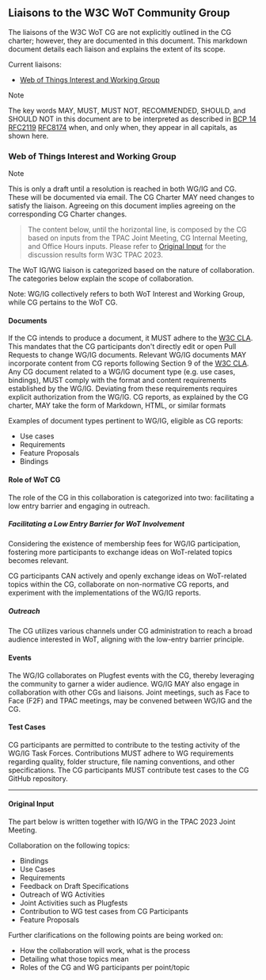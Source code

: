 ## Liaisons to the W3C WoT Community Group

The liaisons of the W3C WoT CG are not explicitly outlined in the CG charter; however, they are documented in this document. 
This markdown document details each liaison and explains the extent of its scope.

Current liaisons:

- [Web of Things Interest and Working Group](#web-of-things-interest-and-working-group)

> [!NOTE] 
> The key words MAY, MUST, MUST NOT, RECOMMENDED, SHOULD, and SHOULD NOT in this document are to be interpreted as described in [BCP 14](https://www.rfc-editor.org/info/bcp14) [RFC2119](https://www.rfc-editor.org/rfc/rfc2119) [RFC8174](https://www.rfc-editor.org/rfc/rfc8174) when, and only when, they appear in all capitals, as shown here. 

### Web of Things Interest and Working Group

> [!NOTE] 
> This is only a draft until a resolution is reached in both WG/IG and CG. These will be documented via email.
> The CG Charter MAY need changes to satisfy the liaison. Agreeing on this document implies agreeing on the corresponding CG Charter changes.

> The content below, until the horizontal line, is composed by the CG based on inputs from the TPAC Joint Meeting, CG Internal Meeting, and Office Hours inputs. Please refer to [Original Input](#original-input) for the discussion results form W3C TPAC 2023.

The WoT IG/WG liaison is categorized based on the nature of collaboration. 
The categories below explain the scope of collaboration.

Note: WG/IG collectively refers to both WoT Interest and Working Group, while CG pertains to the WoT CG.

#### Documents

If the CG intends to produce a document, it MUST adhere to the [W3C CLA](https://www.w3.org/community/about/process/cla/).
This mandates that the CG participants don't directly edit or open Pull Requests to change WG/IG documents.
Relevant WG/IG documents MAY incorporate content from CG reports following Section 9 of the [W3C CLA](https://www.w3.org/community/about/process/cla/).
Any CG document related to a WG/IG document type (e.g. use cases, bindings), MUST comply with the format and content requirements established by the WG/IG. 
Deviating from these requirements requires explicit authorization from the WG/IG.
CG reports, as explained by the CG charter, MAY take the form of Markdown, HTML, or similar formats 

Examples of document types pertinent to WG/IG, eligible as CG reports:

- Use cases
- Requirements
- Feature Proposals
- Bindings

#### Role of WoT CG

The role of the CG in this collaboration is categorized into two: facilitating a low entry barrier and engaging in outreach.

##### Facilitating a Low Entry Barrier for WoT Involvement

Considering the existence of membership fees for WG/IG participation, fostering more participants to exchange ideas on WoT-related topics becomes relevant.

CG participants CAN actively and openly exchange ideas on WoT-related topics within the CG, collaborate on non-normative CG reports, and experiment with the implementations of the WG/IG reports.

##### Outreach

The CG utilizes various channels under CG administration to reach a broad audience interested in WoT, aligning with the low-entry barrier principle.

#### Events

The WG/IG collaborates on Plugfest events with the CG, thereby leveraging the community to garner a wider audience. 
WG/IG MAY also engage in collaboration with other CGs and liaisons. 
Joint meetings, such as Face to Face (F2F) and TPAC meetings, may be convened between WG/IG and the CG.

#### Test Cases

CG participants are permitted to contribute to the testing activity of the WG/IG Task Forces. 
Contributions MUST adhere to WG requirements regarding quality, folder structure, file naming conventions, and other specifications.
The CG participants MUST contribute test cases to the CG GitHub repository.

---

#### Original Input

The part below is written together with IG/WG in the TPAC 2023 Joint Meeting.

Collaboration on the following topics:

- Bindings
- Use Cases
- Requirements
- Feedback on Draft Specifications
- Outreach of WG Activities
- Joint Activities such as Plugfests
- Contribution to WG test cases from CG Participants
- Feature Proposals

Further clarifications on the following points are being worked on:

- How the collaboration will work, what is the process
- Detailing what those topics mean
- Roles of the CG and WG participants per point/topic
